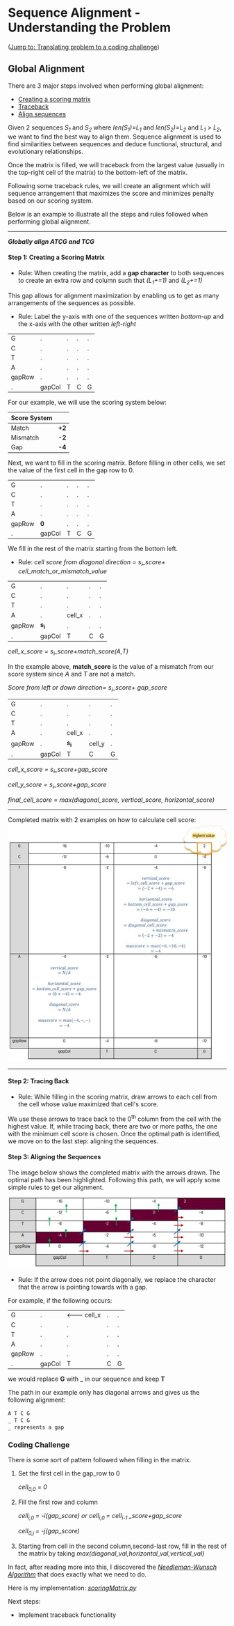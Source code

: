 
# Sequence Alignment - Understanding the Problem
([Jump to: Translating problem to a coding challenge](#coding-challenge))

## Global Alignment
There are 3 major steps involved when performing global alignment:
+ [Creating a scoring matrix](#step-1-creating-a-scoring-matrix)
+ [Traceback](#step-2-tracing-back)
+ [Align sequences](#step-3-aligning-the-sequences)

Given 2 sequences *S<sub>1</sub>* and *S<sub>2</sub>* where *len(S<sub>1</sub>)=L<sub>1</sub>* and *len(S<sub>2</sub>)=L<sub>2</sub>* and *L<sub>1</sub> > L<sub>2</sub>*, we want to find the best way to align them. Sequence alignment is used to find similarities between sequences and deduce functional, structural, and evolutionary relationships.

Once the matrix is filled, we will traceback from the largest value (usually in the top-right cell of the matrix) to the bottom-left of the matrix.

Following some traceback rules, we will create an alignment which will sequence arrangement that maximizes the score and minimizes penalty based on our scoring system.

Below is an example to illustrate all the steps and rules followed when performing global alignment.

---

**_Globally align ATCG and TCG_**

#### Step 1: Creating a Scoring Matrix
+ Rule: When creating the matrix, add a **gap character** to both sequences to create an extra row and column such that  *(L<sub>1</sub>+=1)* and *(L<sub>2</sub>+=1)*

This gap allows for alignment maximization by enabling us to get as many arrangements of the sequences as possible.

+ Rule: Label the y-axis with one of the sequences written *bottom-up* and the x-axis with the other written *left-right*

||||||
----|----|----|----|---
G|.|.|.|.|
C|.|.|.|.|
T|.|.|.|.|
A|.|.|.|.|
gapRow|.|.|.|.|
.|gapCol|T|C|G|

For our example, we will use the scoring system below:

Score System||
----|----
Match|**+2**
Mismatch|**-2**
Gap|**-4**


Next, we want to fill in the scoring matrix.
Before filling in other cells, we set the value of the first cell in the gap row to 0.

||||||
----|----|----|----|---
G|.|.|.|.|
C|.|.|.|.|
T|.|.|.|.|
A|.|.|.|.|
gapRow|**0**|.|.|.|
.|gapCol|T|C|G|

We fill in the rest of the matrix starting from the bottom left.
+ Rule: *cell score from diagonal direction = s<sub>i</sub>_score+ cell_match_or_mismatch_value* 

||||||
----|----|----|----|---
G|.|.|.|.|
C|.|.|.|.|
T|.|.|.|.|
A|.|cell_x|.|.|
gapRow|**s<sub>i</sub>**|.|.|.|
.|gapCol|T|C|G|

*cell_x_score = s<sub>i</sub>_score+match_score(A,T)*

In the example above, **match_score** is the value of a mismatch from our score system since *A* and *T* are not a match.

*Score from left or down direction= s<sub>i</sub>_score+ gap_score* 


||||||
----|----|----|----|---
G|.|.|.|.|
C|.|.|.|.|
T|.|.|.|.|
A|.|cell_x|.|.|
gapRow|.|**s<sub>i</sub>**|cell_y|.|
.|gapCol|T|C|G|

*cell_x_score = s<sub>i</sub>_score+gap_score*

*cell_y_score = s<sub>i</sub>_score+gap_score*


*final_cell_score = max(diagonal_score, vertical_score, horizontal_score)*

---
Completed matrix with 2 examples on how to calculate cell score: 
![Image of completed scoring matrix](https://github.com/Mokeira/genomiks/blob/master/images/matrix_example.JPG "Completed scoring matrix")

---

#### Step 2: Tracing Back

+ Rule: While filling in the scoring matrix, draw arrows to each cell from the cell whose value maximized that cell's score.

We use these arrows to trace back to the 0<sup>th</sup> column from the cell with the highest value.
If, while tracing back, there are two or more paths, the one with the minimum cell score is chosen.
Once the optimal path is identified, we move on to the last step: aligning the sequences.

#### Step 3: Aligning the Sequences
The image below shows the completed matrix with the arrows drawn. The optimal path has been highlighted. Following this path, we will apply some simple rules to get our alignment.

![Image of completed scoring matrix](https://github.com/Mokeira/genomiks/blob/master/images/trace_example.JPG "Completed scoring matrix")

+ Rule: If the arrow does not point diagonally, we replace the character that the arrow is pointing towards with a gap.

For example, if the following occurs:

||||||
----|----|----|----|---
G|.|<--- cell_x|.|.|
C|.|.|.|.|
T|.|.|.|.|
A|.|.|.|.|
gapRow|.|.|.|.|
.|gapCol|T|C|G|	

we would replace **G** with **_** in our sequence and keep **T**

The path in our example only has diagonal arrows and gives us the following alignment:

	A T C G
	_ T C G
	_ represents a gap


### Coding Challenge
There is some sort of pattern followed when filling in the matrix.
1. Set the first cell in the gap_row to 0
	
	*cell<sub>0,0</sub> = 0*

2. Fill the first row and column
	
	*cell<sub>i,0 </sub> = -i(gap_score) or cell<sub>i,0 </sub> = cell<sub>i-1</sub> _score+gap_score*

	*cell<sub>0,j </sub> = -j(gap_score)*

3. Starting from cell in the second column,second-last row, fill in the rest of the matrix by taking *max(diagonal_val,horizontal_val,vertical_val)*


In fact, after reading more into this, I discovered the [*Needleman-Wunsch Algorithm*](https://en.wikipedia.org/wiki/Needleman%E2%80%93Wunsch_algorithm) that does exactly what we need to do.

Here is my implementation: [*scoringMatrix.py*](https://github.com/Mokeira/genomiks/blob/master/scoringMatrix.py)

Next steps:
+ Implement traceback functionality





